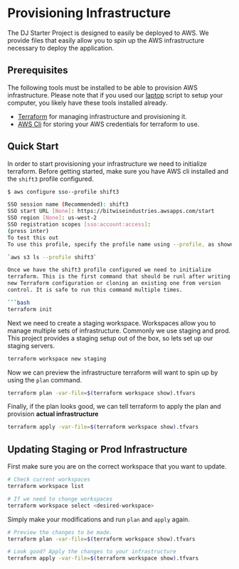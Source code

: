 # Provisioning Infrastructure

The DJ Starter Project is designed to easily be deployed to AWS. We
provide files that easily allow you to spin up the AWS infrastructure
necessary to deploy the application.

## Prerequisites

The following tools must be installed to be able to provision AWS
infrastructure. Please note that if you used our
[laptop](https://github.com/shift3/laptop) script to setup your
computer, you likely have these tools installed already.

- [Terraform](https://www.terraform.io/) for managing infrastructure and
  provisioning it.
- [AWS Cli](https://aws.amazon.com/cli/) for storing your AWS
  credentials for terraform to use.

## Quick Start

In order to start provisioning your infrastructure we need to initialize
terraform. Before getting started, make sure you have AWS cli installed
and the `shift3` profile configured.

```bash
$ aws configure sso--profile shift3

SSO session name (Recommended): shift3
SSO start URL [None]: https://bitwiseindustries.awsapps.com/start
SSO region [None]: us-west-2
SSO registration scopes [sso:account:access]:
(press inter)
To test this out
To use this profile, specify the profile name using --profile, as shown:

`aws s3 ls --profile shift3`

Once we have the shift3 profile configured we need to initialize
terraform. This is the first command that should be runl after writing a
new Terraform configuration or cloning an existing one from version
control. It is safe to run this command multiple times.

```bash
terraform init
```

Next we need to create a staging workspace. Workspaces allow you to
manage multiple sets of infrastructure. Commonly we use staging and
prod. This project provides a staging setup out of the box, so lets set
up our staging servers.

```bash
terraform workspace new staging
```

Now we can preview the infrastructure terraform will want to spin up by
using the `plan` command.

```bash
terraform plan -var-file=$(terraform workspace show).tfvars
```

Finally, if the plan looks good, we can tell terraform to apply the plan
and provision **actual infrastructure**

```bash
terraform apply -var-file=$(terraform workspace show).tfvars
```

## Updating Staging or Prod Infrastructure

First make sure you are on the correct workspace that you want to
update.

```bash
# Check current workspaces
terraform workspace list

# If we need to change workspaces
terraform workspace select <desired-workspace>
```

Simply make your modifications and run `plan` and `apply` again.

```bash
# Preview the changes to be made.
terraform plan -var-file=$(terraform workspace show).tfvars

# Look good? Apply the changes to your infrastructure
terraform apply -var-file=$(terraform workspace show).tfvars
```
